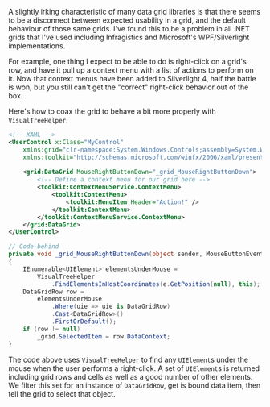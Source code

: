 A slightly irking characteristic of many data grid libraries is that there seems to be a disconnect between expected usability in a grid, and the default behaviour of those same grids. I've found this to be a problem in all .NET grids that I've used including Infragistics and Microsoft's WPF/Silverlight implementations.

For example, one thing I expect to be able to do is right-click on a grid's row, and have it pull up a context menu with a list of actions to perform on it. Now that context menus have been added to Silverlight 4, half the battle is won, but you still can't get the "correct" right-click behavior out of the box.

Here's how to coax the grid to behave a bit more properly with `VisualTreeHelper`.

```  xml
<!-- XAML -->
<UserControl x:Class="MyControl" 
    xmlns:grid="clr-namespace:System.Windows.Controls;assembly=System.Windows.Controls.Data"
    xmlns:toolkit="http://schemas.microsoft.com/winfx/2006/xaml/presentation/toolkit">
    
    <grid:DataGrid MouseRightButtonDown="_grid_MouseRightButtonDown">
        <!-- Define a context menu for our grid here -->
        <toolkit:ContextMenuService.ContextMenu>
            <toolkit:ContextMenu>
                <toolkit:MenuItem Header="Action!" />
            </toolkit:ContextMenu>
        </toolkit:ContextMenuService.ContextMenu>
    </grid:DataGrid>
</UserControl>
```

``` cs
// Code-behind
private void _grid_MouseRightButtonDown(object sender, MouseButtonEventArgs e)
{
    IEnumerable<UIElement> elementsUnderMouse = 
        VisualTreeHelper
            .FindElementsInHostCoordinates(e.GetPosition(null), this);
    DataGridRow row = 
        elementsUnderMouse
            .Where(uie => uie is DataGridRow)
            .Cast<DataGridRow>()
            .FirstOrDefault();
    if (row != null)
        _grid.SelectedItem = row.DataContext;
}
```

The code above uses `VisualTreeHelper` to find any `UIElement`s under the mouse when the user performs a right-click. A set of `UIElement`s is returned including grid rows and cells as well as a good number of other elements. We filter this set for an instance of `DataGridRow`, get is bound data item, then tell the grid to select that object.

